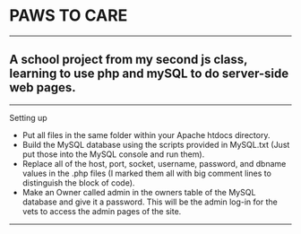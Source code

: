# PAWS TO CARE
---
A school project from my second js class, learning to use php and mySQL to do server-side web pages.
---
---
Setting up
* Put all files in the same folder within your Apache htdocs directory.
* Build the MySQL database using the scripts provided in MySQL.txt (Just put those into the MySQL console and run them).
* Replace all of the host, port, socket, username, password, and dbname values in the .php files (I marked them all with big comment lines to distinguish the block of code).
* Make an Owner called admin in the owners table of the MySQL database and give it a password. This will be the admin log-in for the vets to access the admin pages of the site.
---
